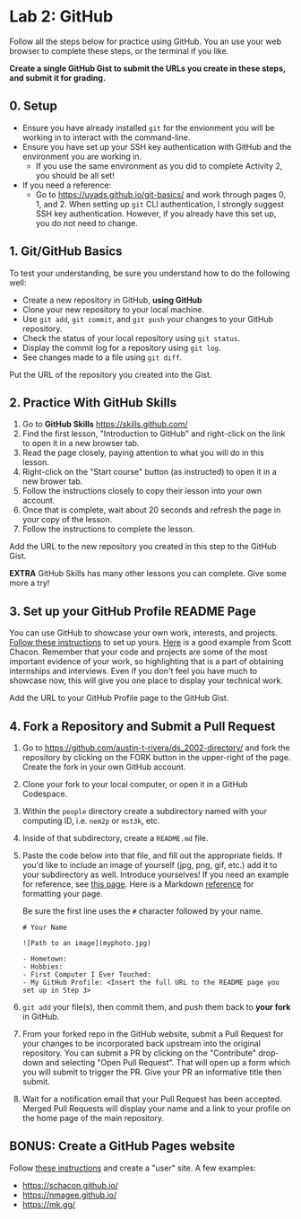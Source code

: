 # Lab 2: GitHub

Follow all the steps below for practice using GitHub. You an use your web browser to complete these steps, or the terminal if you like.

**Create a single GitHub Gist to submit the URLs you create in these steps, and submit it for grading.**

## 0. Setup
- Ensure you have already installed `git` for the envionment you will be working in to interact with the command-line.
- Ensure you have set up your SSH key authentication with GitHub and the environment you are working in.
  - If you use the same environment as you did to complete Activity 2, you should be all set!
- If you need a reference:
  - Go to https://uvads.github.io/git-basics/ and work through pages 0, 1, and 2. When setting up `git` CLI authentication, I strongly suggest SSH key authentication. However, if you already have this set up, you do not need to change.

## 1. Git/GitHub Basics
To test your understanding, be sure you understand how to do the following well:
- Create a new repository in GitHub, **using GitHub**
- Clone your new repository to your local machine.
- Use `git add`, `git commit`, and `git push` your changes to your GitHub repository.
- Check the status of your local repository using `git status`.
- Display the commit log for a repository using `git log`.
- See changes made to a file using `git diff`.

Put the URL of the repository you created into the Gist.

## 2. Practice With GitHub Skills

1. Go to **GitHub Skills** https://skills.github.com/
2. Find the first lesson, "Introduction to GitHub" and right-click on the link to open it in a new browser tab.
3. Read the page closely, paying attention to what you will do in this lesson.
4. Right-click on the "Start course" button (as instructed) to open it in a new brower tab.
5. Follow the instructions closely to copy their lesson into your own account.
6. Once that is complete, wait about 20 seconds and refresh the page in your copy of the lesson.
7. Follow the instructions to complete the lesson.

Add the URL to the new repository you created in this step to the GitHub Gist.

**EXTRA** GitHub Skills has many other lessons you can complete. Give some more a try!

## 3. Set up your GitHub Profile README Page

You can use GitHub to showcase your own work, interests, and projects. [Follow these instructions](https://docs.github.com/en/get-started/start-your-journey/setting-up-your-profile#adding-a-profile-readme) to set up yours. [Here](https://github.com/schacon/) is a good example from Scott Chacon. Remember that your code and projects are some of the most important evidence of your work, so highlighting that is a part of obtaining internships and interviews. Even if you don't feel you have much to showcase now, this will give you one place to display your technical work.

Add the URL to your GitHub Profile page to the GitHub Gist.

## 4. Fork a Repository and Submit a Pull Request

1. Go to https://github.com/austin-t-rivera/ds_2002-directory/ and fork the repository by clicking on the FORK button in the upper-right of the page. Create the fork in your own GitHub account.
2. Clone your fork to your local computer, or open it in a GitHub Codespace.
3. Within the `people` directory create a subdirectory named with your computing ID, i.e. `nem2p` or `mst3k`, etc.
4. Inside of that subdirectory, create a `README.md` file.
5. Paste the code below into that file, and fill out the appropriate fields. If you'd like to include an image of yourself (jpg, png, gif, etc.) add it to your subdirectory as well. Introduce yourselves! If you need an example for reference, see [this page](https://github.com/austin-t-rivera/ds_2002-directory/blob/ecbac67d680d881c7a5b50d133998529e1d1e591/people/atr8ec/README.md). Here is a Markdown [reference](https://docs.github.com/en/get-started/writing-on-github/getting-started-with-writing-and-formatting-on-github/basic-writing-and-formatting-syntax) for formatting your page.

    Be sure the first line uses the `#` character followed by your name.

    ```
    # Your Name
    
    ![Path to an image](myphoto.jpg)

    - Hometown: 
    - Hobbies: 
    - First Computer I Ever Touched: 
    - My GitHub Profile: <Insert the full URL to the README page you set up in Step 3>
    ```
    
7. `git add` your file(s), then commit them, and push them back to **your fork** in GitHub.
8. From your forked repo in the GitHub website, submit a Pull Request for your changes to be incorporated back upstream into the original repository. You can submit a PR by clicking on the "Contribute" drop-down and selecting "Open Pull Request". That will open up a form which you will submit to trigger the PR. Give your PR an informative title then submit.
9. Wait for a notification email that your Pull Request has been accepted. Merged Pull Requests will display your name and a link to your profile on the home page of the main repository.

## BONUS: Create a GitHub Pages website

Follow [these instructions](https://pages.github.com/) and create a "user" site. A few examples:

- https://schacon.github.io/
- https://nmagee.github.io/
- https://mk.gg/
